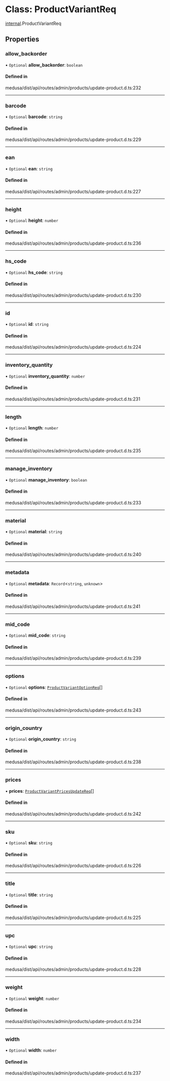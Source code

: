 # Class: ProductVariantReq

[internal](../modules/internal-16.md).ProductVariantReq

## Properties

### allow\_backorder

• `Optional` **allow\_backorder**: `boolean`

#### Defined in

medusa/dist/api/routes/admin/products/update-product.d.ts:232

___

### barcode

• `Optional` **barcode**: `string`

#### Defined in

medusa/dist/api/routes/admin/products/update-product.d.ts:229

___

### ean

• `Optional` **ean**: `string`

#### Defined in

medusa/dist/api/routes/admin/products/update-product.d.ts:227

___

### height

• `Optional` **height**: `number`

#### Defined in

medusa/dist/api/routes/admin/products/update-product.d.ts:236

___

### hs\_code

• `Optional` **hs\_code**: `string`

#### Defined in

medusa/dist/api/routes/admin/products/update-product.d.ts:230

___

### id

• `Optional` **id**: `string`

#### Defined in

medusa/dist/api/routes/admin/products/update-product.d.ts:224

___

### inventory\_quantity

• `Optional` **inventory\_quantity**: `number`

#### Defined in

medusa/dist/api/routes/admin/products/update-product.d.ts:231

___

### length

• `Optional` **length**: `number`

#### Defined in

medusa/dist/api/routes/admin/products/update-product.d.ts:235

___

### manage\_inventory

• `Optional` **manage\_inventory**: `boolean`

#### Defined in

medusa/dist/api/routes/admin/products/update-product.d.ts:233

___

### material

• `Optional` **material**: `string`

#### Defined in

medusa/dist/api/routes/admin/products/update-product.d.ts:240

___

### metadata

• `Optional` **metadata**: `Record`<`string`, `unknown`\>

#### Defined in

medusa/dist/api/routes/admin/products/update-product.d.ts:241

___

### mid\_code

• `Optional` **mid\_code**: `string`

#### Defined in

medusa/dist/api/routes/admin/products/update-product.d.ts:239

___

### options

• `Optional` **options**: [`ProductVariantOptionReq`](internal-16.ProductVariantOptionReq-3.md)[]

#### Defined in

medusa/dist/api/routes/admin/products/update-product.d.ts:243

___

### origin\_country

• `Optional` **origin\_country**: `string`

#### Defined in

medusa/dist/api/routes/admin/products/update-product.d.ts:238

___

### prices

• **prices**: [`ProductVariantPricesUpdateReq`](internal-16.ProductVariantPricesUpdateReq.md)[]

#### Defined in

medusa/dist/api/routes/admin/products/update-product.d.ts:242

___

### sku

• `Optional` **sku**: `string`

#### Defined in

medusa/dist/api/routes/admin/products/update-product.d.ts:226

___

### title

• `Optional` **title**: `string`

#### Defined in

medusa/dist/api/routes/admin/products/update-product.d.ts:225

___

### upc

• `Optional` **upc**: `string`

#### Defined in

medusa/dist/api/routes/admin/products/update-product.d.ts:228

___

### weight

• `Optional` **weight**: `number`

#### Defined in

medusa/dist/api/routes/admin/products/update-product.d.ts:234

___

### width

• `Optional` **width**: `number`

#### Defined in

medusa/dist/api/routes/admin/products/update-product.d.ts:237
